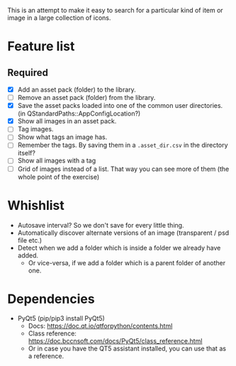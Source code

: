 This is an attempt to make it easy to search for a particular kind of item or image in a large collection of icons.

# Feature list
## Required

- [x] Add an asset pack (folder) to the library.
- [ ] Remove an asset pack (folder) from the library.
- [x] Save the asset packs loaded into one of the common user directories. (in QStandardPaths::AppConfigLocation?)
- [x] Show all images in an asset pack.
- [ ] Tag images.
- [ ] Show what tags an image has.
- [ ] Remember the tags. By saving them in a `.asset_dir.csv` in the directory itself?
- [ ] Show all images with a tag
- [ ] Grid of images instead of a list. That way you can see more of them (the whole point of the exercise)

# Whishlist
- Autosave interval? So we don't save for every little thing.
- Automatically discover alternate versions of an image (transparent / psd file etc.)
- Detect when we add a folder which is inside a folder we already have added.
    - Or vice-versa, if we add a folder which is a parent folder of another one.

# Dependencies

- PyQt5 (pip/pip3 install PyQt5)
    - Docs: https://doc.qt.io/qtforpython/contents.html
    - Class reference: https://doc.bccnsoft.com/docs/PyQt5/class_reference.html
    - Or in case you have the QT5 assistant installed, you can use that as a reference.